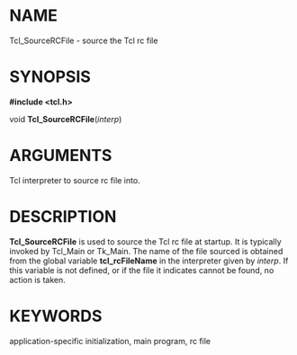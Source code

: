 # NAME

Tcl_SourceRCFile - source the Tcl rc file

# SYNOPSIS

**#include \<tcl.h\>**

void **Tcl_SourceRCFile**(*interp*)

# ARGUMENTS

Tcl interpreter to source rc file into.

# DESCRIPTION

**Tcl_SourceRCFile** is used to source the Tcl rc file at startup. It is
typically invoked by Tcl_Main or Tk_Main. The name of the file sourced
is obtained from the global variable **tcl_rcFileName** in the
interpreter given by *interp*. If this variable is not defined, or if
the file it indicates cannot be found, no action is taken.

# KEYWORDS

application-specific initialization, main program, rc file

<!---
Copyright (c) 1998-2000 Scriptics Corporation
-->


